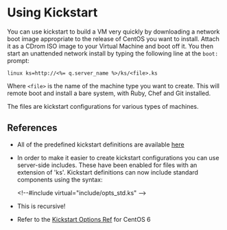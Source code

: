 # Using Kickstart

You can use kickstart to build a VM very quickly by downloading a network boot image appropriate to the release of CentOS you want to install. Attach it as a CDrom ISO image to your Virtual Machine and boot off it. You then start an unattended network install by typing the following line at the `boot:` prompt:

    linux ks=http://<%= q.server_name %>/ks/<file>.ks

Where `<file>` is the name of the machine type you want to create. This will remote boot and install a bare system, with Ruby, Chef and Git installed.

The files are kickstart configurations for various types of machines.

## References

* All of the predefined kickstart definitions are available [here](/ks)
* In order to make it easier to create kickstart configurations you can use server-side includes. These have been enabled for files with an extension of 'ks'. Kickstart definitions can now include standard components using the syntax:

    &lt;!--#include virtual="include/opts_std.ks" --&gt;

* This is recursive!
* Refer to the [Kickstart Options Ref](https://access.redhat.com/site/documentation/en-US/Red_Hat_Enterprise_Linux/6/html/Installation_Guide/s1-kickstart2-options.html) for CentOS 6
